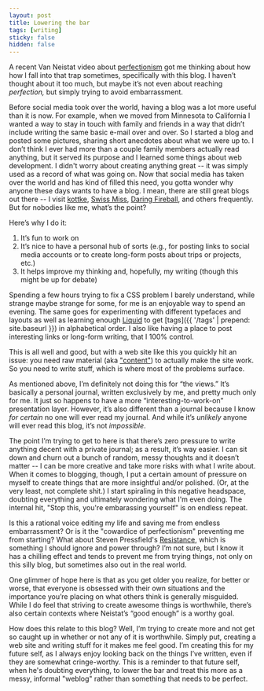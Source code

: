 ```yaml
---
layout: post
title: Lowering the bar
tags: [writing]
sticky: false
hidden: false
---
```


A recent Van Neistat video about [perfectionism](https://www.youtube.com/watch?v=dBqK6e9A9bE) got me thinking about how how I fall into that trap sometimes, specifically with this blog.  I haven’t thought about it too much, but maybe it’s not even about reaching *perfection,* but simply trying to avoid embarrassment.

Before social media took over the world, having a blog was a lot more useful than it is now.  For example, when we moved from Minnesota to California I wanted a way to stay in touch with family and friends in a way that didn’t include writing the same basic e-mail over and over.  So I started a blog and posted some pictures, sharing short anecdotes about what we were up to.  I don’t think I ever had more than a couple family members actually read anything, but it served its purpose and I learned some things about web development.  I didn't worry about creating anything great -- it was simply used as a record of what was going on.  Now that social media has taken over the world and has kind of filled this need, you gotta wonder why anyone these days wants to have a blog.  I mean, there are still great blogs out there -- I visit [kottke](https://kottke.org), [Swiss Miss](https://www.swiss-miss.com), [Daring Fireball](https://daringfireball.net), and others frequently.  But for nobodies like me, what’s the point?

Here’s why I do it:
1. It’s fun to work on
2. It’s nice to have a personal hub of sorts (e.g., for posting links to social media accounts or to create long-form posts about trips or projects, etc.)
3. It helps improve my thinking and, hopefully, my writing (though this might be up for debate)

Spending a few hours trying to fix a CSS problem I barely understand, while strange maybe strange for some, for me is an enjoyable way to spend an evening.  The same goes for experimenting with different typefaces and layouts as well as learning enough [Liquid](https://shopify.github.io/liquid/) to get [tags]({{ '/tags' | prepend: site.baseurl }}) in alphabetical order.  I also like having a place to post interesting links or long-form writing, that I 100% control.

This is all well and good, but with a web site like this you quickly hit an issue: you need raw material (aka ["content"](https://writingcooperative.com/dont-call-it-content-7ff5947ae69c)) to actually make the site work.  So you need to write stuff, which is where most of the problems surface.

As mentioned above, I’m definitely not doing this for “the views.”  It’s basically a personal journal, written exclusively by me, and pretty much only for me.  It just so happens to have a more “interesting-to-work-on” presentation layer.  However, it’s also different than a journal because I know *for certain* no one will ever read my journal.  And while it’s *unlikely* anyone will ever read this blog, it’s not *impossible*.

The point I’m trying to get to here is that there’s zero pressure to write anything decent with a private journal; as a result, it’s way easier.  I can sit down and churn out a bunch of random, messy thoughts and it doesn’t matter -- I can be more creative and take more risks with what I write about.  When it comes to blogging, though, I put a certain amount of pressure on myself to create things that are more insightful and/or polished.  (Or, at the very least, not complete shit.)  I start spiraling in this negative headspace, doubting everything and ultimately wondering what I'm even doing.  The internal hit, "Stop this, you're embarassing yourself" is on endless repeat.

Is this a rational voice editing my life and saving me from endless embarrassment?  Or is it the "cowardice of perfectionism" preventing me from starting?  What about Steven Pressfield's [Resistance](https://www.amazon.com/War-Art-Through-Creative-Battles/dp/0446691437), which is something I should ignore and power through?  I’m not sure, but I know it has a chilling effect and tends to prevent me from trying things, not only on this silly blog, but sometimes also out in the real world.

One glimmer of hope here is that as you get older you realize, for better or worse, that everyone is obsessed with their own situations and the importance you’re placing on what others think is generally misguided.  While I do feel that striving to create awesome things is worthwhile, there’s also certain contexts where Neistat’s “good enough” is a worthy goal.

How does this relate to this blog?  Well, I’m trying to create more and not get so caught up in whether or not any of it is worthwhile.  Simply put, creating a web site and writing stuff for it makes me feel good.  I’m creating this for my future self, as I always enjoy looking back on the things I’ve written, even if they are somewhat cringe-worthy.  This is a reminder to that future self, when he's doubting everything, to lower the bar and treat this more as a messy, informal "weblog" rather than something that needs to be perfect.